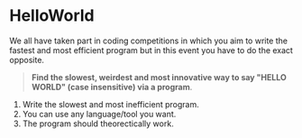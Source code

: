 # HelloWorld

We all have taken part in coding competitions in which you aim to write the fastest and most efficient program but in this event you have to do the exact opposite.

> **Find the slowest, weirdest and most innovative way to say "HELLO WORLD" (case insensitive) via a program**.

1. Write the slowest and most inefficient program.
1. You can use any language/tool you want.
1. The program should theorectically work.
